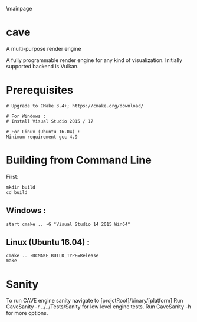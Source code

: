\mainpage
# cave
A multi-purpose render engine

A fully programmable render engine for any kind of visualization.
Initially supported backend is Vulkan.

# Prerequisites

    # Upgrade to CMake 3.4+; https://cmake.org/download/

    # For Windows :
    # Install Visual Studio 2015 / 17

    # For Linux (Ubuntu 16.04) :
    Minimum requirement gcc 4.9


# Building from Command Line

First:

    mkdir build
    cd build


## Windows :

	start cmake .. -G "Visual Studio 14 2015 Win64"

## Linux (Ubuntu 16.04) :

    cmake .. -DCMAKE_BUILD_TYPE=Release
    make

# Sanity

To run CAVE engine sanity navigate to [projctRoot]/binary/[platform]
Run CaveSanity -r ../../Tests/Sanity for low level engine tests.
Run CaveSanity -h for more options.
